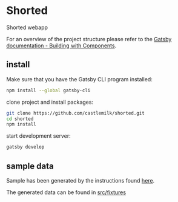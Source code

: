 # Shorted

Shorted webapp

For an overview of the project structure please refer to the [Gatsby documentation - Building with Components](https://www.gatsbyjs.org/docs/building-with-components/).

## install

Make sure that you have the Gatsby CLI program installed:

```sh
npm install --global gatsby-cli
```

clone project and install packages:

```sh
git clone https://github.com/castlemilk/shorted.git
cd shorted
npm install
```

start development server:

```sh
gatsby develop
```

## sample data

Sample has been generated by the instructions found [here](cli/sample_data/README.md).

The generated data can be found in [src/fixtures](src/services/sapi/fixtures)
